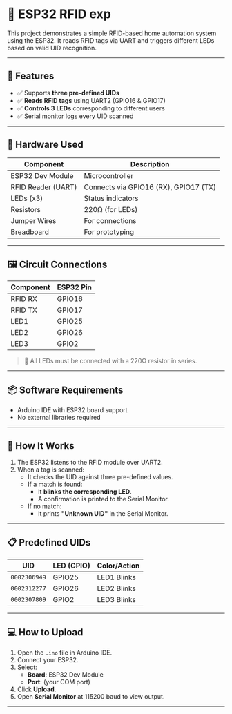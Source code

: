 # 🔐 ESP32 RFID exp
This project demonstrates a simple RFID-based home automation system using the ESP32. It reads RFID tags via UART and triggers different LEDs based on valid UID recognition.

---

## 🚀 Features

- ✅ Supports **three pre-defined UIDs**
- ✅ **Reads RFID tags** using UART2 (GPIO16 & GPIO17)
- ✅ **Controls 3 LEDs** corresponding to different users
- ✅ Serial monitor logs every UID scanned

---

## 🧰 Hardware Used

| Component           | Description                   |
|--------------------|-------------------------------|
| ESP32 Dev Module   | Microcontroller                |
| RFID Reader (UART) | Connects via GPIO16 (RX), GPIO17 (TX) |
| LEDs (x3)          | Status indicators              |
| Resistors          | 220Ω (for LEDs)                |
| Jumper Wires       | For connections                |
| Breadboard         | For prototyping                |

---

## 🖼️ Circuit Connections

| Component  | ESP32 Pin |
|------------|-----------|
| RFID RX    | GPIO16    |
| RFID TX    | GPIO17    |
| LED1       | GPIO25    |
| LED2       | GPIO26    |
| LED3       | GPIO2     |

> 📌 All LEDs must be connected with a 220Ω resistor in series.

---

## 📦 Software Requirements

- Arduino IDE with ESP32 board support
- No external libraries required

---

## 🔧 How It Works

1. The ESP32 listens to the RFID module over UART2.
2. When a tag is scanned:
   - It checks the UID against three pre-defined values.
   - If a match is found:
     - It **blinks the corresponding LED**.
     - A confirmation is printed to the Serial Monitor.
   - If no match:
     - It prints **"Unknown UID"** in the Serial Monitor.
---

## 📋 Predefined UIDs

| UID          | LED (GPIO) | Color/Action |
|--------------|------------|--------------|
| `0002306949` | GPIO25     | LED1 Blinks  |
| `0002312277` | GPIO26     | LED2 Blinks  |
| `0002307809` | GPIO2      | LED3 Blinks  |

---

## 💻 How to Upload

1. Open the `.ino` file in Arduino IDE.
2. Connect your ESP32.
3. Select:
   - **Board**: ESP32 Dev Module
   - **Port**: (your COM port)
4. Click **Upload**.
5. Open **Serial Monitor** at 115200 baud to view output.

---
